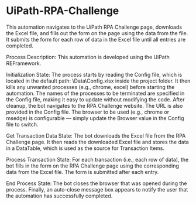 # UiPath-RPA-Challenge
This automation navigates to the UiPath RPA Challenge page, downloads the Excel file, and fills out the form on the page using the data from the file. It submits the form for each row of data in the Excel file until all entries are completed.

Process Description:
This automation is developed using the UiPath REFramework.

Initialization State:
The process starts by reading the Config file, which is located in the default path: \Data\Config.xlsx inside the project folder.
It then kills any unwanted processes (e.g., chrome, excel) before starting the automation.
The names of the processes to be terminated are specified in the Config file, making it easy to update without modifying the code.
After cleanup, the bot navigates to the RPA Challenge website.
The URL is also provided in the Config file.
The browser to be used (e.g., chrome or msedge) is configurable — simply update the Browser value in the Config file to switch.

Get Transaction Data State:
The bot downloads the Excel file from the RPA Challenge page.
It then reads the downloaded Excel file and stores the data in a DataTable, which is used as the source for Transaction Items.

Process Transaction State:
For each transaction (i.e., each row of data), the bot fills in the form on the RPA Challenge page using the corresponding data from the Excel file.
The form is submitted after each entry.

End Process State:
The bot closes the browser that was opened during the process.
Finally, an auto-close message box appears to notify the user that the automation has successfully completed.
